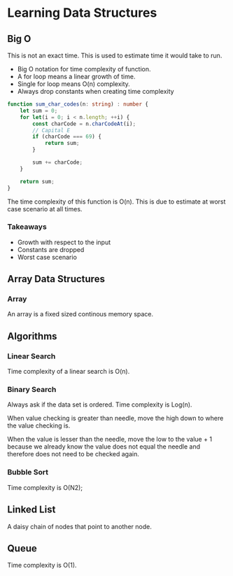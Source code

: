 # Learning Data Structures
## Big O
This is not an exact time. This is used to estimate time it would take to run.

- Big O notation for time complexity of function.
- A for loop means a linear growth of time.
- Single for loop means O(n) complexity.
- Always drop constants when creating time complexity

```ts
function sum_char_codes(n: string) : number {
	let sum = 0;
	for let(i = 0; i < n.length; ++i) {
		const charCode = n.charCodeAt(i);
		// Capital E
		if (charCode === 69) {
			return sum;
		}

		sum += charCode;
	}

	return sum;
}
```


The time complexity of this function is O(n). This is due to estimate at worst case scenario at all times.

### Takeaways
- Growth with respect to the input
- Constants are dropped
- Worst case scenario

## Array Data Structures

### Array

An array is a fixed sized continous memory space.

## Algorithms

### Linear Search

Time complexity of a linear search is O(n).

### Binary Search

Always ask if the data set is ordered.
Time complexity is Log(n).

When value checking is greater than needle, move the high down to where the value checking is.

When the value is lesser than the needle, move the low to the value + 1 because we already know the value does not equal the needle and therefore does not need to be checked again.

### Bubble Sort
Time complexity is O(N2);

## Linked List

A daisy chain of nodes that point to another node.

## Queue

Time complexity is O(1).

